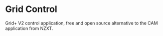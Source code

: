 # Grid Control
Grid+ V2 control application, free and open source alternative to the CAM application from NZXT.
